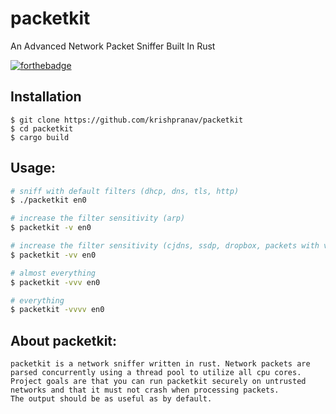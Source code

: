 # packetkit
An Advanced Network Packet Sniffer Built In Rust

[![forthebadge](https://forthebadge.com/images/badges/made-with-rust.svg)](https://forthebadge.com)

## Installation
```
$ git clone https://github.com/krishpranav/packetkit
$ cd packetkit
$ cargo build
```

## Usage:
```bash
# sniff with default filters (dhcp, dns, tls, http)
$ ./packetkit en0

# increase the filter sensitivity (arp)
$ packetkit -v en0

# increase the filter sensitivity (cjdns, ssdp, dropbox, packets with valid utf8)
$ packetkit -vv en0

# almost everything
$ packetkit -vvv en0

# everything
$ packetkit -vvvv en0
```

## About packetkit:

```
packetkit is a network sniffer written in rust. Network packets are parsed concurrently using a thread pool to utilize all cpu cores.
Project goals are that you can run packetkit securely on untrusted networks and that it must not crash when processing packets.
The output should be as useful as by default.
```
